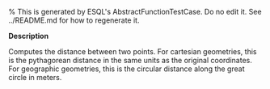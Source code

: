 % This is generated by ESQL's AbstractFunctionTestCase. Do no edit it. See ../README.md for how to regenerate it.

**Description**

Computes the distance between two points. For cartesian geometries, this is the pythagorean distance in the same units as the original coordinates. For geographic geometries, this is the circular distance along the great circle in meters.

